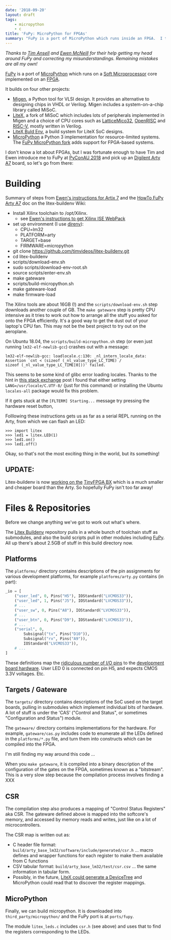 ```yaml
---
date: '2018-09-20'
layout: draft
tags:
    - micropython
    - c
title: 'FuPy: MicroPython for FPGAs'
summary: "FuPy is a port of MicroPython which runs inside an FPGA.  I take a look at it and try to get my head around how to program for it ..."
---
```


*Thanks to [Tim Ansell](https://mithis.com/) and [Ewen McNeill](https://ewen.mcneill.gen.nz/blog/)
for their help getting my head around FuPy and correcting my misunderstandings.
Remaining mistakes are all my own!*

[FuPy](https://fupy.github.io/) is a port of [MicroPython](https://micropython.org/)
which runs on a [Soft Microprocessor](https://en.wikipedia.org/wiki/Soft_microprocessor) core
implemented on an [FPGA](https://en.wikipedia.org/wiki/Field-programmable_gate_array).

It builds on four other projects:

* [Migen](https://m-labs.hk/migen/), a Python tool for VLSI design.
  It provides an alternative to designing chips in VHDL or Verilog.
  Migen includes a system-on-a-chip library called MiSoC.
* [LiteX](https://github.com/enjoy-digital/litex), a fork of MiSoC which includes lots
  of peripherals implemented in Migen and a choice of CPU cores such as
  [LatticeMico32](https://en.wikipedia.org/wiki/LatticeMico32),
  [OpenRISC](https://openrisc.io/) and [RISC-V](https://en.wikipedia.org/wiki/RISC-V),
  mostly written in Verilog.
* [LiteX Buld Env](https://github.com/timvideos/litex-buildenv), a build system for LiteX SoC
  designs.
* [MicroPython](https://micropython.org/) a Python 3 implementation for resource-limited
  systems. The [FuPy MicroPython fork](https://github.com/fupy/micropython/) adds support
  for FPGA-based systems.
 
I don't know a lot about FPGAs, but I was fortunate enough to have Tim and Ewen introduce me
to FuPy at [PyConAU 2018](../pycon-2018-sydney/) and pick up an
[Digilent Arty A7](https://store.digilentinc.com/arty-a7-artix-7-fpga-development-board-for-makers-and-hobbyists/)
board, so let's go from there:

# Building

Summary of steps from [Ewen's instructions for Artix 7](https://ewen.mcneill.gen.nz/blog/entry/2018-01-17-fupy-fpga-micropython-on-mimas-v2-and-arty-a7/) and the
[HowTo FuPy Arty A7](https://github.com/timvideos/litex-buildenv/wiki/HowTo-FuPy-Arty-A7) doc on the litex-buildenv Wiki:

* Install Xilinx toolchain to /opt/Xilinx.
  * see [Ewen's instructions to get Xilinx ISE WebPack](https://ewen.mcneill.gen.nz/blog/entry/2017-03-06-numato-mimas-v2-from-linux/)
* set up environment (I use [direnv](https://direnv.net/)):
  * CPU=lm32
  * PLATFORM=arty
  * TARGET=base
  * FIRMWARE=micropython
* git clone https://github.com/timvideos/litex-buildenv.git
* cd litex-buildenv
* scripts/download-env.sh
* sudo scripts/download-env-root.sh
* source scripts/enter-env.sh
* make gateware
* scripts/build-micropython.sh
* make gateware-load
* make firmware-load

The Xilinx tools are about 16GB (!) and the `scripts/download-env.sh`
step downloads another couple of GB.
The `make gateware` step is pretty CPU intensive as it tries to work out how to 
arrange all the stuff you asked for onto the FPGA efficiently.
It's a good way to get the dust out of your laptop's CPU fan.
This may not be the best project to try out on the aeroplane.

On Ubuntu 18.04, the `scripts/build-micropython.sh` step (or even just
running `lm32-elf-newlib-gcc`) crashes out with a message:

```
lm32-elf-newlib-gcc: loadlocale.c:130: _nl_intern_locale_data:
Assertion `cnt < (sizeof (_nl_value_type_LC_TIME) /
sizeof (_nl_value_type_LC_TIME[0]))' failed.
```

This seems to be some kind of glibc error loading locales.  Thanks to the hint in
[this stack exchange](https://unix.stackexchange.com/questions/444102/loadlocale-c-nl-intern-locale-data-assertion-error)
post I found that either setting `LANG=/usr/locale/C.UTF-8/` (just for this command)
or installing the Ubuntu `locales-all` package would fix this problem.

If it gets stuck at the `[FLTERM] Starting...` message try pressing the hardware reset button, 

Folllowing these instructions gets us as far as a serial REPL running on the Arty, 
from which we can flash an LED:

```
>>> import litex
>>> led1 = litex.LED(1)
>>> led1.on()
>>> led1.off()
```

Okay, so that's not the most exciting thing in the world, but its something!

## UPDATE:

Litex-buildenv is now [working on the](https://github.com/timvideos/litex-buildenv/pull/55)
[TinyFPGA BX](https://tinyfpga.com/) which is a much smaller and cheaper board than the Arty.
So hopefully FuPy isn't too far away!

# Files & Repositories

Before we change anything we've got to work out what's where.

The [Litex Buildenv](https://github.com/timvideos/litex-buildenv.git) repository pulls in 
a whole bunch of toolchain stuff as submodules, and also the build scripts pull in other
modules including [FuPy](https://github.com/fupy/micropython.git).  All up there's about
2.5GB of stuff in this build directory now.

## Platforms

The `platforms/` directory contains descriptions of the pin assignments for various
development platforms, for example `platforms/arty.py` contains (in part):

```python
_io = [
    ("user_led", 0, Pins("H5"), IOStandard("LVCMOS33")),
    ("user_led", 1, Pins("J5"), IOStandard("LVCMOS33")),
    # ...
    ("user_sw", 0, Pins("A8"), IOStandard("LVCMOS33")),
    # ...
    ("user_btn", 0, Pins("D9"), IOStandard("LVCMOS33")),
    # ...
    ("serial", 0,
        Subsignal("tx", Pins("D10")),
        Subsignal("rx", Pins("A9")),
        IOStandard("LVCMOS33")),
    # ...
]
```

These definitions map the [ridiculous number of I/O pins](https://www.xilinx.com/products/boards-and-kits/arty.html#hardware)
to the [development board hardware](https://reference.digilentinc.com/reference/programmable-logic/arty/reference-manual?redirect=1#basic_io).
User LED 0 is connected on pin H5, and expects CMOS 3.3V voltages.  Etc.

## Targets / Gateware

The `targets/` directory contains descriptions of the SoC used on the target boards,
pulling in submodules which implement individual bits of hardware.  A lot of stuff is
under the 'CAS' ("Control and Status", or sometimes "Configuration and Status") module.

The `gateware/` directory contains implementations for the hardware. For example, 
`gateware/cas.py` includes code to enumerate all the LEDs defined in the `platforms/*.py` file,
and turn them into constructs which can be compiled into the FPGA.

I'm still finding my way around this code ...

When you `make gateware`, it is compiled into a binary description of the configuration of the
gates on the FPGA, sometimes known as a "bitstream".  This is a very slow step because the
compilation process involves finding a XXX

## CSR

The compilation step also produces a mapping of "Control Status Registers" aka CSR.
The gateware defined above is mapped into the softcore's memory, and accessed by memory reads
and writes, just like on a lot of microcontrollers.

The CSR map is written out as:

* C header file format: `build/arty_base_lm32/software/include/generated/csr.h` ...
  macro defines and wrapper functions for each register to make them available from C functions
* CSV tabular format: `build/arty_base_lm32/test/csr.csv` ... the same information in
  tabular form.
* Possibly, in the future,
  [LiteX could generate a DeviceTree](https://github.com/timvideos/litex-buildenv/wiki/DeviceTree)
  and MicroPython could read that to discover the register mappings.

## MicroPython

Finally, we can build micropython.  It is downloaded into 
`third_party/micropython/` and the FuPy port is at `ports/fupy`.

The module `litex_leds.c` includes `csr.h` (see above) and uses that to find the
registers corresponding to the LEDs.







